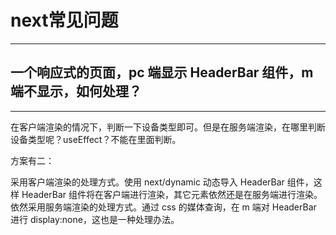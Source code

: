 <!--
 * @Author: your name
 * @Date: 2021-12-28 11:00:36
 * @LastEditTime: 2021-12-28 11:00:36
 * @LastEditors: Please set LastEditors
 * @Description: 打开koroFileHeader查看配置 进行设置: https://github.com/OBKoro1/koro1FileHeader/wiki/%E9%85%8D%E7%BD%AE
 * @FilePath: /recoms-is/Users/wuqiang/workspace/blog/常用工具网站/next.md
-->
# next常见问题
***

## 一个响应式的页面，pc 端显示 HeaderBar 组件，m 端不显示，如何处理？
***
在客户端渲染的情况下，判断一下设备类型即可。但是在服务端渲染，在哪里判断设备类型呢？useEffect？不能在里面判断。

方案有二：

采用客户端渲染的处理方式。使用 next/dynamic 动态导入 HeaderBar 组件，这样 HeaderBar 组件将在客户端进行渲染，其它元素依然还是在服务端进行渲染。
依然采用服务端渲染的处理方式。通过 css 的媒体查询，在 m 端对 HeaderBar 进行 display:none，这也是一种处理办法。